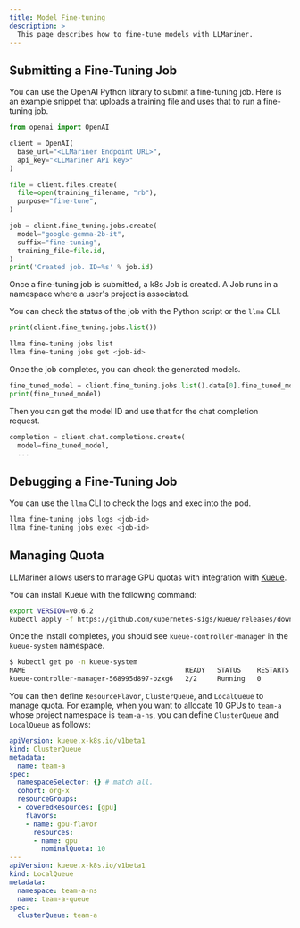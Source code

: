 ```yaml
---
title: Model Fine-tuning
description: >
  This page describes how to fine-tune models with LLMariner.
---
```


## Submitting a Fine-Tuning Job

You can use the OpenAI Python library to submit a fine-tuning job. Here is an example snippet that uploads a training file and uses that to run a fine-tuning job.

``` python
from openai import OpenAI

client = OpenAI(
  base_url="<LLMariner Endpoint URL>",
  api_key="<LLMariner API key>"
)

file = client.files.create(
  file=open(training_filename, "rb"),
  purpose="fine-tune",
)

job = client.fine_tuning.jobs.create(
  model="google-gemma-2b-it",
  suffix="fine-tuning",
  training_file=file.id,
)
print('Created job. ID=%s' % job.id)
```

Once a fine-tuning job is submitted, a k8s Job is created. A Job runs in a namespace where a user\'s project is associated.

You can check the status of the job with the Python script or the `llma` CLI.

``` python
print(client.fine_tuning.jobs.list())
```

``` bash
llma fine-tuning jobs list
llma fine-tuning jobs get <job-id>
```

Once the job completes, you can check the generated models.

``` python
fine_tuned_model = client.fine_tuning.jobs.list().data[0].fine_tuned_model
print(fine_tuned_model)
```

Then you can get the model ID and use that for the chat completion request.

``` python
completion = client.chat.completions.create(
  model=fine_tuned_model,
  ...
```

## Debugging a Fine-Tuning Job

You can use the `llma` CLI to check the logs and exec into the pod.

``` bash
llma fine-tuning jobs logs <job-id>
llma fine-tuning jobs exec <job-id>
```

## Managing Quota

LLMariner allows users to manage GPU quotas with integration with [Kueue](https://kueue.sigs.k8s.io/).

You can install Kueue with the following command:

``` bash
export VERSION=v0.6.2
kubectl apply -f https://github.com/kubernetes-sigs/kueue/releases/download/$VERSION/manifests.yaml
```

Once the install completes, you should see `kueue-controller-manager` in the `kueue-system` namespace.

``` bash
$ kubectl get po -n kueue-system
NAME                                        READY   STATUS    RESTARTS   AGE
kueue-controller-manager-568995d897-bzxg6   2/2     Running   0          161m
```

You can then define `ResourceFlavor`, `ClusterQueue`, and `LocalQueue` to manage quota. For example, when you want to allocate 10 GPUs to `team-a` whose project namespace is `team-a-ns`, you can define `ClusterQueue` and `LocalQueue` as follows:

``` yaml
apiVersion: kueue.x-k8s.io/v1beta1
kind: ClusterQueue
metadata:
  name: team-a
spec:
  namespaceSelector: {} # match all.
  cohort: org-x
  resourceGroups:
  - coveredResources: [gpu]
    flavors:
    - name: gpu-flavor
      resources:
      - name: gpu
        nominalQuota: 10
---
apiVersion: kueue.x-k8s.io/v1beta1
kind: LocalQueue
metadata:
  namespace: team-a-ns
  name: team-a-queue
spec:
  clusterQueue: team-a
```
